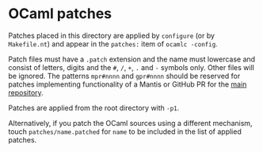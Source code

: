 # OCaml patches
Patches placed in this directory are applied by `configure` (or by
`Makefile.nt`) and appear in the `patches:` item of `ocamlc -config`.

Patch files must have a `.patch` extension and the name must lowercase and
consist of letters, digits and the `#`, `/`, `+`, `.` and `-` symbols only.
Other files will be ignored. The patterns `mpr#nnnn` and `gpr#nnnn` should be
reserved for patches implementing functionality of a Mantis or GitHub PR for the
[main repository](https://github.com/ocaml/ocaml).

Patches are applied from the root directory with `-p1`.

Alternatively, if you patch the OCaml sources using a different mechanism, touch
`patches/name.patched` for `name` to be included in the list of applied patches.

